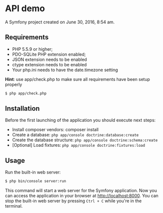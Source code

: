 API demo
========

A Symfony project created on June 30, 2016, 8:54 am.

Requirements
------------

  * PHP 5.5.9 or higher;
  * PDO-SQLite PHP extension enabled;
  * JSON extension needs to be enabled
  * ctype extension needs to be enabled
  * Your php.ini needs to have the date.timezone setting
  
  **Hint**: use app/check.php to make sure all requirements have been setup properly
```bash
$ php app/check.php
```


Installation 
------------

Before the first launching of the application you should execute next steps:

* Install composer vendors: composer install
* Create a database: ```php app/console doctrine:database:create```
* Create the database structure: ```php app/console doctrine:schema:create```
* [Optional] Load fixtures: ```php app/console doctrine:fixtures:load```

Usage
-----

Run the built-in web server:

```bash
$ php bin/console server:run
```

This command will start a web server for the Symfony application. Now you can
access the application in your browser at <http://localhost:8000>. You can
stop the built-in web server by pressing `Ctrl + C` while you're in the
terminal.